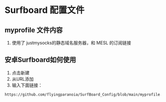 # Surfboard 配置文件

## myprofile 文件内容
1. 使用了 justmysocks的静态域名服务器，和 MESL 的订阅链接

## 安卓Surfboard如何使用
1. 点击新建
2. 从URL添加
3. 输入下面链接： 

```
https://github.com/flyingparanoia/SurfBoard_Config/blob/main/myprofile.txt
```